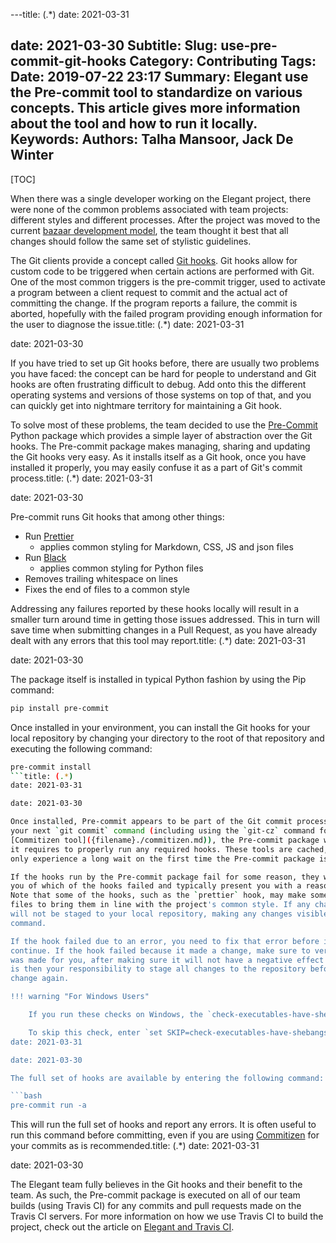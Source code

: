 ---title: (.*)
date: 2021-03-31

date: 2021-03-30
Subtitle:
Slug: use-pre-commit-git-hooks
Category: Contributing
Tags:
Date: 2019-07-22 23:17
Summary: Elegant use the Pre-commit tool to standardize on various concepts.  This article gives more information about the tool and how to run it locally.
Keywords:
Authors: Talha Mansoor, Jack De Winter
---

[TOC]

When there was a single developer working on the Elegant project, there were none of the
common problems associated with team projects: different styles and different processes. After
the project was moved to the current
[bazaar development model]({filename}./community-driven-project.md), the team thought it
best that all changes should follow the same set of stylistic guidelines.

The Git clients provide a concept called
[Git hooks](https://git-scm.com/book/en/v2/Customizing-Git-Git-Hooks). Git hooks allow for
custom code to be triggered when certain actions are performed with Git. One of the most
common triggers is the pre-commit trigger, used to activate a program between a client
request to commit and the actual act of committing the change. If the program reports a
failure, the commit is aborted, hopefully with the failed program providing enough information
for the user to diagnose the issue.title: (.*)
date: 2021-03-31

date: 2021-03-30

If you have tried to set up Git hooks before, there are usually two problems you have faced:
the concept can be hard for people to understand and Git hooks are often frustrating difficult
to debug. Add onto this the different operating systems and versions of those systems on top
of that, and you can quickly get into nightmare territory for maintaining a Git hook.

To solve most of these problems, the team decided to use the
[Pre-Commit](https://pre-commit.com/)
Python package which provides a simple layer of abstraction over the Git hooks. The Pre-commit
package makes managing, sharing and updating the Git hooks very easy. As it installs itself as
a Git hook, once you have installed it properly, you may easily confuse it as a part of Git's
commit process.title: (.*)
date: 2021-03-31

date: 2021-03-30

Pre-commit runs Git hooks that among other things:

- Run [Prettier](https://github.com/prettier/prettier)
  - applies common styling for Markdown, CSS, JS and json files
- Run [Black](https://github.com/python/black)
  - applies common styling for Python files
- Removes trailing whitespace on lines
- Fixes the end of files to a common style

Addressing any failures reported by these hooks locally will result in a smaller turn around
time in getting those issues addressed. This in turn will save time when submitting changes
in a Pull Request, as you have already dealt with any errors that this tool may report.title: (.*)
date: 2021-03-31

date: 2021-03-30

The package itself is installed in typical Python fashion by using the Pip command:

```bash
pip install pre-commit
```

Once installed in your environment, you can install the Git hooks for your local repository
by changing your directory to the root of that repository and executing the following command:

```bash
pre-commit install
```title: (.*)
date: 2021-03-31

date: 2021-03-30

Once installed, Pre-commit appears to be part of the Git commit process. When you perform
your next `git commit` command (including using the `git-cz` command for the
[Commitizen tool]({filename}./commitizen.md)), the Pre-commit package will download any tools
it requires to properly run any required hooks. These tools are cached, so you will typically
only experience a long wait on the first time the Pre-commit package is executed.

If the hooks run by the Pre-commit package fail for some reason, they will clearly notify
you of which of the hooks failed and typically present you with a reason why the hook failed.
Note that some of the hooks, such as the `prettier` hook, may make some changes to your
files to bring them in line with the project's common style. If any changes occur, they
will not be staged to your local repository, making any changes visible using the `git status`
command.

If the hook failed due to an error, you need to fix that error before it will allow you to
continue. If the hook failed because it made a change, make sure to verify the change that
was made for you, after making sure it will not have a negative effect on your changes. It
is then your responsibility to stage all changes to the repository before committing the
change again.

!!! warning "For Windows Users"

    If you run these checks on Windows, the `check-executables-have-shebangs` hook will fail as Windows does not require that executable files start with a [shebang](shebang) and all files implicitly have the `execute` or `+x` permission for Linux.

    To skip this check, enter `set SKIP=check-executables-have-shebangs` on the command line before you execute the Pre-commit package, either from a Git hook as detailed above, or manually, as detail in the following section.title: (.*)
date: 2021-03-31

date: 2021-03-30

The full set of hooks are available by entering the following command:

```bash
pre-commit run -a
```

This will run the full set of hooks and report any errors. It is often useful to run this
command before committing, even if you are using
[Commitizen](./commitizien.md)
for your commits as is recommended.title: (.*)
date: 2021-03-31

date: 2021-03-30

The Elegant team fully believes in the Git hooks and their benefit to the team. As such, the
Pre-commit package is executed on all of our team builds (using Travis CI) for any commits and
pull requests made on the Travis CI servers. For more information on how we use Travis CI to
build the project, check out the article on
[Elegant and Travis CI](./travis-ci-and-doc-website.md).
